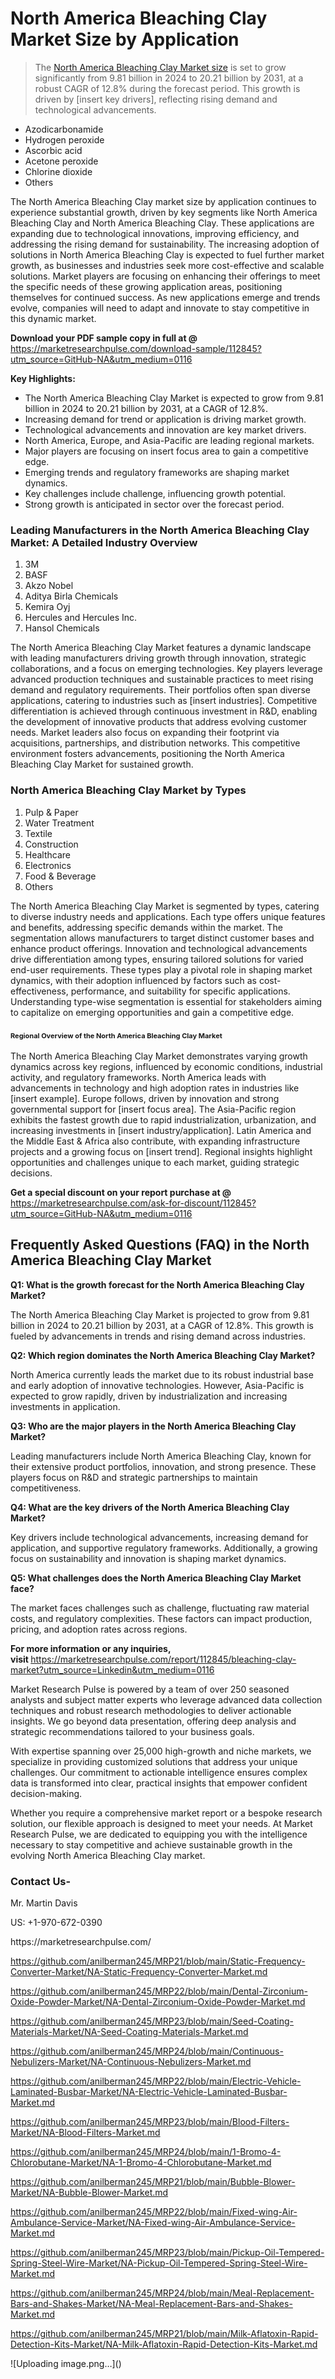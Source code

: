 <h1>North America Bleaching Clay Market&nbsp;Size by Application</h1><blockquote><p>The <a href="https://marketresearchpulse.com/download-sample/112845?utm_source=GitHub-NA&amp;utm_medium=0116">North America Bleaching Clay Market size</a> is set to grow significantly from 9.81 billion in 2024 to 20.21 billion by 2031, at a robust CAGR of 12.8% during the forecast period. This growth is driven by [insert key drivers], reflecting rising demand and technological advancements.</p></blockquote><ul><li>Azodicarbonamide<li> Hydrogen peroxide<li> Ascorbic acid<li> Acetone peroxide<li> Chlorine dioxide<li> Others</li></ul><p>The North America Bleaching Clay market size by application continues to experience substantial growth, driven by key segments like North America Bleaching Clay and North America Bleaching Clay. These applications are expanding due to technological innovations, improving efficiency, and addressing the rising demand for sustainability. The increasing adoption of solutions in North America Bleaching Clay is expected to fuel further market growth, as businesses and industries seek more cost-effective and scalable solutions. Market players are focusing on enhancing their offerings to meet the specific needs of these growing application areas, positioning themselves for continued success. As new applications emerge and trends evolve, companies will need to adapt and innovate to stay competitive in this dynamic market.</p><p><strong>Download your PDF sample copy in full at @ </strong><a href="https://marketresearchpulse.com/download-sample/112845?utm_source=GitHub-NA&amp;utm_medium=0116">https://marketresearchpulse.com/download-sample/112845?utm_source=GitHub-NA&amp;utm_medium=0116</a></p><p><strong>Key Highlights: </strong></p><ul><li>The North America Bleaching Clay Market is expected to grow from 9.81 billion in 2024 to 20.21 billion by 2031, at a CAGR of 12.8%.</li><li>Increasing demand for trend or application is driving market growth.</li><li>Technological advancements and innovation are key market drivers.</li><li>North America, Europe, and Asia-Pacific are leading regional markets.</li><li>Major players are focusing on insert focus area to gain a competitive edge.</li><li>Emerging trends and regulatory frameworks are shaping market dynamics.</li><li>Key challenges include challenge, influencing growth potential.</li><li>Strong growth is anticipated in sector over the forecast period.</li></ul><h3>Leading Manufacturers in the North America Bleaching Clay Market: A Detailed Industry Overview</h3><ol><li>3M</li><li>BASF</li><li>Akzo Nobel</li><li>Aditya Birla Chemicals</li><li>Kemira Oyj</li><li>Hercules and Hercules Inc.</li><li>Hansol Chemicals</li></ol><div class="flex max-w-full flex-col flex-grow"><div class="min-h-8 text-message flex w-full flex-col items-end gap-2 whitespace-normal break-words [.text-message+&amp;]:mt-5" dir="auto" data-message-author-role="assistant" data-message-id="fd8432e4-4910-450d-b182-61b7bfb0a01f" data-message-model-slug="gpt-4o"><div class="flex w-full flex-col gap-1 empty:hidden first:pt-[3px]"><div class="markdown prose w-full break-words dark:prose-invert light"><p>The North America Bleaching Clay Market features a dynamic landscape with leading manufacturers driving growth through innovation, strategic collaborations, and a focus on emerging technologies. Key players leverage advanced production techniques and sustainable practices to meet rising demand and regulatory requirements. Their portfolios often span diverse applications, catering to industries such as [insert industries]. Competitive differentiation is achieved through continuous investment in R&amp;D, enabling the development of innovative products that address evolving customer needs. Market leaders also focus on expanding their footprint via acquisitions, partnerships, and distribution networks. This competitive environment fosters advancements, positioning the North America Bleaching Clay Market for sustained growth.</p></div></div></div></div><h3>North America Bleaching Clay Market by Types</h3><ol><li>Pulp & Paper<li> Water Treatment<li> Textile<li> Construction<li> Healthcare<li> Electronics<li> Food & Beverage<li> Others</li></ol><div class="flex max-w-full flex-col flex-grow"><div class="min-h-8 text-message flex w-full flex-col items-end gap-2 whitespace-normal break-words [.text-message+&amp;]:mt-5" dir="auto" data-message-author-role="assistant" data-message-id="084470be-0bb7-4664-bddf-5156b4f41249" data-message-model-slug="gpt-4o-mini"><div class="flex w-full flex-col gap-1 empty:hidden first:pt-[3px]"><div class="markdown prose w-full break-words dark:prose-invert light"><p>The North America Bleaching Clay Market is segmented by types, catering to diverse industry needs and applications. Each type offers unique features and benefits, addressing specific demands within the market. The segmentation allows manufacturers to target distinct customer bases and enhance product offerings. Innovation and technological advancements drive differentiation among types, ensuring tailored solutions for varied end-user requirements. These types play a pivotal role in shaping market dynamics, with their adoption influenced by factors such as cost-effectiveness, performance, and suitability for specific applications. Understanding type-wise segmentation is essential for stakeholders aiming to capitalize on emerging opportunities and gain a competitive edge.</p></div></div></div></div><h3><span style="font-size: 11px;">Regional Overview of the North America Bleaching Clay Market</span></h3><div class="flex max-w-full flex-col flex-grow"><div class="min-h-8 text-message flex w-full flex-col items-end gap-2 whitespace-normal break-words [.text-message+&amp;]:mt-5" dir="auto" data-message-author-role="assistant" data-message-id="e9038762-ce64-4e30-91c9-9bd413514231" data-message-model-slug="gpt-4o-mini"><div class="flex w-full flex-col gap-1 empty:hidden first:pt-[3px]"><div class="markdown prose w-full break-words dark:prose-invert light"><p>The North America Bleaching Clay Market demonstrates varying growth dynamics across key regions, influenced by economic conditions, industrial activity, and regulatory frameworks. North America leads with advancements in technology and high adoption rates in industries like [insert example]. Europe follows, driven by innovation and strong governmental support for [insert focus area]. The Asia-Pacific region exhibits the fastest growth due to rapid industrialization, urbanization, and increasing investments in [insert industry/application]. Latin America and the Middle East &amp; Africa also contribute, with expanding infrastructure projects and a growing focus on [insert trend]. Regional insights highlight opportunities and challenges unique to each market, guiding strategic decisions.</p></div></div></div></div><p><strong>Get a special discount on your report purchase at @ </strong><a href="https://marketresearchpulse.com/ask-for-discount/112845?utm_source=GitHub-NA&amp;utm_medium=0116">https://marketresearchpulse.com/ask-for-discount/112845?utm_source=GitHub-NA&amp;utm_medium=0116</a></p><h2>Frequently Asked Questions (FAQ) in the North America Bleaching Clay Market</h2><p><strong>Q1: What is the growth forecast for the North America Bleaching Clay Market?</strong></p><p>The North America Bleaching Clay Market is projected to grow from 9.81 billion in 2024 to 20.21 billion by 2031, at a CAGR of 12.8%. This growth is fueled by advancements in trends and rising demand across industries.</p><p><strong>Q2: Which region dominates the North America Bleaching Clay Market?</strong></p><p>North America currently leads the market due to its robust industrial base and early adoption of innovative technologies. However, Asia-Pacific is expected to grow rapidly, driven by industrialization and increasing investments in application.</p><p><strong>Q3: Who are the major players in the North America Bleaching Clay Market?</strong></p><p>Leading manufacturers include North America Bleaching Clay, known for their extensive product portfolios, innovation, and strong presence. These players focus on R&amp;D and strategic partnerships to maintain competitiveness.</p><p><strong>Q4: What are the key drivers of the North America Bleaching Clay Market?</strong></p><p>Key drivers include technological advancements, increasing demand for application, and supportive regulatory frameworks. Additionally, a growing focus on sustainability and innovation is shaping market dynamics.</p><p><strong>Q5: What challenges does the North America Bleaching Clay Market face?</strong></p><p>The market faces challenges such as challenge, fluctuating raw material costs, and regulatory complexities. These factors can impact production, pricing, and adoption rates across regions.</p><p><strong>For more information or any inquiries, visit&nbsp;</strong><a href="https://marketresearchpulse.com/report/112845/bleaching-clay-market?utm_source=Linkedin&utm_medium=0116">https://marketresearchpulse.com/report/112845/bleaching-clay-market?utm_source=Linkedin&utm_medium=0116</a></p><p>Market Research Pulse is powered by a team of over 250 seasoned analysts and subject matter experts who leverage advanced data collection techniques and robust research methodologies to deliver actionable insights. We go beyond data presentation, offering deep analysis and strategic recommendations tailored to your business goals.</p><p>With expertise spanning over 25,000 high-growth and niche markets, we specialize in providing customized solutions that address your unique challenges. Our commitment to actionable intelligence ensures complex data is transformed into clear, practical insights that empower confident decision-making.</p><p>Whether you require a comprehensive market report or a bespoke research solution, our flexible approach is designed to meet your needs. At Market Research Pulse, we are dedicated to equipping you with the intelligence necessary to stay competitive and achieve sustainable growth in the evolving North America Bleaching Clay market.</p><h3><strong>Contact Us-</strong></h3><p>Mr. Martin Davis</p><p>US: +1-970-672-0390</p><p>https://marketresearchpulse.com/</p><p><a href="https://github.com/anilberman245/MRP21/blob/main/Static-Frequency-Converter-Market/NA-Static-Frequency-Converter-Market.md">https://github.com/anilberman245/MRP21/blob/main/Static-Frequency-Converter-Market/NA-Static-Frequency-Converter-Market.md</a></p><p><a href="https://github.com/anilberman245/MRP22/blob/main/Dental-Zirconium-Oxide-Powder-Market/NA-Dental-Zirconium-Oxide-Powder-Market.md">https://github.com/anilberman245/MRP22/blob/main/Dental-Zirconium-Oxide-Powder-Market/NA-Dental-Zirconium-Oxide-Powder-Market.md</a></p><p><a href="https://github.com/anilberman245/MRP23/blob/main/Seed-Coating-Materials-Market/NA-Seed-Coating-Materials-Market.md">https://github.com/anilberman245/MRP23/blob/main/Seed-Coating-Materials-Market/NA-Seed-Coating-Materials-Market.md</a></p><p><a href="https://github.com/anilberman245/MRP24/blob/main/Continuous-Nebulizers-Market/NA-Continuous-Nebulizers-Market.md">https://github.com/anilberman245/MRP24/blob/main/Continuous-Nebulizers-Market/NA-Continuous-Nebulizers-Market.md</a></p><p><a href="https://github.com/anilberman245/MRP22/blob/main/Electric-Vehicle-Laminated-Busbar-Market/NA-Electric-Vehicle-Laminated-Busbar-Market.md">https://github.com/anilberman245/MRP22/blob/main/Electric-Vehicle-Laminated-Busbar-Market/NA-Electric-Vehicle-Laminated-Busbar-Market.md</a></p><p><a href="https://github.com/anilberman245/MRP23/blob/main/Blood-Filters-Market/NA-Blood-Filters-Market.md">https://github.com/anilberman245/MRP23/blob/main/Blood-Filters-Market/NA-Blood-Filters-Market.md</a></p><p><a href="https://github.com/anilberman245/MRP24/blob/main/1-Bromo-4-Chlorobutane-Market/NA-1-Bromo-4-Chlorobutane-Market.md">https://github.com/anilberman245/MRP24/blob/main/1-Bromo-4-Chlorobutane-Market/NA-1-Bromo-4-Chlorobutane-Market.md</a></p><p><a href="https://github.com/anilberman245/MRP21/blob/main/Bubble-Blower-Market/NA-Bubble-Blower-Market.md">https://github.com/anilberman245/MRP21/blob/main/Bubble-Blower-Market/NA-Bubble-Blower-Market.md</a></p><p><a href="https://github.com/anilberman245/MRP22/blob/main/Fixed-wing-Air-Ambulance-Service-Market/NA-Fixed-wing-Air-Ambulance-Service-Market.md">https://github.com/anilberman245/MRP22/blob/main/Fixed-wing-Air-Ambulance-Service-Market/NA-Fixed-wing-Air-Ambulance-Service-Market.md</a></p><p><a href="https://github.com/anilberman245/MRP23/blob/main/Pickup-Oil-Tempered-Spring-Steel-Wire-Market/NA-Pickup-Oil-Tempered-Spring-Steel-Wire-Market.md">https://github.com/anilberman245/MRP23/blob/main/Pickup-Oil-Tempered-Spring-Steel-Wire-Market/NA-Pickup-Oil-Tempered-Spring-Steel-Wire-Market.md</a></p><p><a href="https://github.com/anilberman245/MRP24/blob/main/Meal-Replacement-Bars-and-Shakes-Market/NA-Meal-Replacement-Bars-and-Shakes-Market.md">https://github.com/anilberman245/MRP24/blob/main/Meal-Replacement-Bars-and-Shakes-Market/NA-Meal-Replacement-Bars-and-Shakes-Market.md</a></p><p><a href="https://github.com/anilberman245/MRP21/blob/main/Milk-Aflatoxin-Rapid-Detection-Kits-Market/NA-Milk-Aflatoxin-Rapid-Detection-Kits-Market.md">https://github.com/anilberman245/MRP21/blob/main/Milk-Aflatoxin-Rapid-Detection-Kits-Market/NA-Milk-Aflatoxin-Rapid-Detection-Kits-Market.md</a></p>
![Uploading image.png…]()
